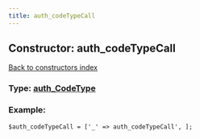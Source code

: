 ```yaml
---
title: auth_codeTypeCall
---
```

## Constructor: auth\_codeTypeCall  
[Back to constructors index](index.md)






### Type: [auth\_CodeType](../types/auth_CodeType.md)


### Example:

```
$auth_codeTypeCall = ['_' => auth_codeTypeCall', ];
```